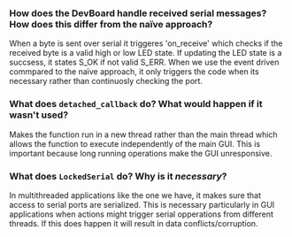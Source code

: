 ### How does the DevBoard handle received serial messages? How does this differ from the naïve approach?

When a byte is sent over serial it triggeres 'on_receive' which checks if the received byte is a valid high or low LED state. If updating the LED state is a succsess, it states S_OK if not valid S_ERR. When we use the event driven commpared to the naïve approach, it only triggers the code when its necessary rather than continuosly checking the port.

### What does `detached_callback` do? What would happen if it wasn't used?

Makes the function run in a new thread rather than the main thread which allows the function to execute independently of the main GUI. This is important because long running operations make the GUI unresponsive.

### What does `LockedSerial` do? Why is it _necessary_?

In multithreaded applications like the one we have, it makes sure that access to serial ports are serialized. This is necessary particularly in GUI applications when actions might trigger serial opperations from different threads. If this does happen it will result in data conflicts/corruption.